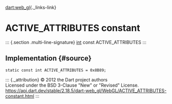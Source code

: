 [dart:web\_gl](../../dart-web_gl/dart-web_gl-library){._links-link}

ACTIVE\_ATTRIBUTES constant
===========================

::: {.section .multi-line-signature}
[int](../../dart-core/int-class) const ACTIVE\_ATTRIBUTES
:::

Implementation {#source}
--------------

``` {.language-dart data-language="dart"}
static const int ACTIVE_ATTRIBUTES = 0x8B89;
```

::: {._attribution}
© 2012 the Dart project authors\
Licensed under the BSD 3-Clause \"New\" or \"Revised\" License.\
<https://api.dart.dev/stable/2.18.5/dart-web_gl/WebGL/ACTIVE_ATTRIBUTES-constant.html>
:::
